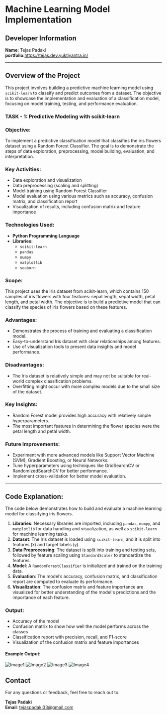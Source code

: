 # Machine Learning Model Implementation

## Developer Information
**Name**: Tejas Padaki  
**portfolio**:https://tejas.dev.yuktiyantra.in/

---

## Overview of the Project

This project involves building a predictive machine learning model using `scikit-learn` to classify and predict outcomes from a dataset. The objective is to showcase the implementation and evaluation of a classification model, focusing on model training, testing, and performance evaluation.

### TASK - 1: Predictive Modeling with scikit-learn

### Objective:
To implement a predictive classification model that classifies the iris flowers dataset using a Random Forest Classifier. The goal is to demonstrate the steps of data exploration, preprocessing, model building, evaluation, and interpretation.

### Key Activities:
- Data exploration and visualization
- Data preprocessing (scaling and splitting)
- Model training using Random Forest Classifier
- Model evaluation using various metrics such as accuracy, confusion matrix, and classification report
- Visualization of results, including confusion matrix and feature importance

### Technologies Used:
- **Python Programming Language**
- **Libraries:**
  - `scikit-learn`
  - `pandas`
  - `numpy`
  - `matplotlib`
  - `seaborn`

### Scope:
This project uses the Iris dataset from scikit-learn, which contains 150 samples of iris flowers with four features: sepal length, sepal width, petal length, and petal width. The objective is to build a predictive model that can classify the species of iris flowers based on these features.

### Advantages:
- Demonstrates the process of training and evaluating a classification model.
- Easy-to-understand Iris dataset with clear relationships among features.
- Use of visualization tools to present data insights and model performance.

### Disadvantages:
- The Iris dataset is relatively simple and may not be suitable for real-world complex classification problems.
- Overfitting might occur with more complex models due to the small size of the dataset.

### Key Insights:
- Random Forest model provides high accuracy with relatively simple hyperparameters.
- The most important features in determining the flower species were the petal length and petal width.

### Future Improvements:
- Experiment with more advanced models like Support Vector Machine (SVM), Gradient Boosting, or Neural Networks.
- Tune hyperparameters using techniques like GridSearchCV or RandomizedSearchCV for better performance.
- Implement cross-validation for better model evaluation.

---

## Code Explanation:

The code below demonstrates how to build and evaluate a machine learning model for classifying iris flowers.

1. **Libraries**: Necessary libraries are imported, including `pandas`, `numpy`, and `matplotlib` for data handling and visualization, as well as `scikit-learn` for machine learning tasks.
2. **Dataset**: The Iris dataset is loaded using `scikit-learn`, and it is split into features (`X`) and target labels (`y`).
3. **Data Preprocessing**: The dataset is split into training and testing sets, followed by feature scaling using `StandardScaler` to standardize the features.
4. **Model**: A `RandomForestClassifier` is initialized and trained on the training data.
5. **Evaluation**: The model’s accuracy, confusion matrix, and classification report are computed to evaluate its performance.
6. **Visualization**: The confusion matrix and feature importance are visualized for better understanding of the model's predictions and the importance of each feature.

### Output:
- Accuracy of the model
- Confusion matrix to show how well the model performs across the classes
- Classification report with precision, recall, and F1-score
- Visualization of the confusion matrix and feature importances

#### Example Output:

![Image1](image1.png)
![Image2](image2.png)
![Image3](image3.png)
![Image4](image4.png)

## Contact
For any questions or feedback, feel free to reach out to:

**Tejas Padaki**  
**Email**: [tejaspadaki33@gmail.com](mailto:tejaspadaki33@gmail.com)


